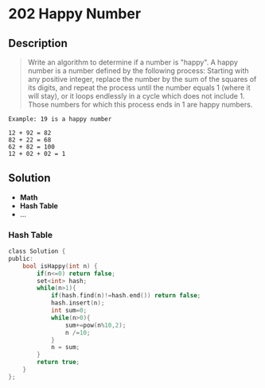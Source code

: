 # 202 Happy Number

## Description
> Write an algorithm to determine if a number is "happy".
>A happy number is a number defined by the following process: Starting with any positive integer, replace the number by the sum of the squares of its digits, and repeat the process until the number equals 1 (where it will stay), or it loops endlessly in a cycle which does not include 1. Those numbers for which this process ends in 1 are happy numbers.

```text
Example: 19 is a happy number

12 + 92 = 82
82 + 22 = 68
62 + 82 = 100
12 + 02 + 02 = 1
```

## Solution
- **Math**
- **Hash Table**
- ...

### Hash Table

```c
class Solution {
public:
    bool isHappy(int n) {
        if(n<=0) return false;
        set<int> hash;
        while(n>1){
            if(hash.find(n)!=hash.end()) return false;
            hash.insert(n);
            int sum=0;
            while(n>0){
                sum+=pow(n%10,2);
                n /=10;
            }
            n = sum;
        }
        return true;
    }
};
```